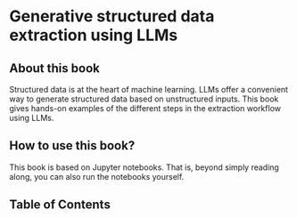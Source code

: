 # Generative structured data extraction using LLMs

## About this book

Structured data is at the heart of machine learning. LLMs offer a convenient way to generate structured data based on unstructured inputs. 
This book gives hands-on examples of the different steps in the extraction workflow using LLMs. 

## How to use this book? 

This book is based on Jupyter notebooks. That is, beyond simply reading along, you can also run the notebooks yourself. 

## Table of Contents

```{tableofcontents}